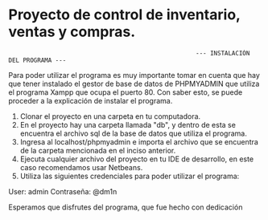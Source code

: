 # Proyecto de control de inventario, ventas y compras.

                                                        --- INSTALACIÓN DEL PROGRAMA ---
 
 Para poder utilizar el programa es muy importante tomar en cuenta que hay que tener instalado el gestor de base de datos de PHPMYADMIN que utiliza el programa Xampp 
 que ocupa el puerto 80. Con saber esto, se puede proceder a la explicación de instalar el programa.
 
 1. Clonar el proyecto en una carpeta en tu computadora.
 2. En el proyecto hay una carpeta llamada "db", y dentro de esta se encuentra el archivo sql de la base de datos que utiliza el programa.
 3. Ingresa al localhost/phpmyadmin e importa el archivo que se encuentra de la carpeta mencionada en el inciso anterior.
 4. Ejecuta cualquier archivo del proyecto en tu IDE de desarrollo, en este caso recomendamos usar Netbeans.
 5. Utiliza las siguientes credenciales para poder utilizar el programa:
 
 User: admin
 Contraseña: @dm1n
 
 
 
 
 
 Esperamos que disfrutes del programa, que fue hecho con dedicación
 
